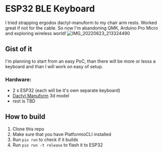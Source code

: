 # ESP32 BLE Keyboard

I tried strapping ergodox dactyl-manuform to my chair arm rests. Worked great if not for the cable. So now I'm abandoning QMK, Arduino Pro Micro and exploring wireless world!
![IMG_20220623_213324490](https://user-images.githubusercontent.com/56068621/175382546-4b53f73c-7cf9-409f-9d90-ab06b41b0c33.jpg)

## Gist of it

I'm planning to start from an easy PoC, than there will be more or lesss a keyboard and than I will work on easy of setup.

### Hardware:
* 2 x ESP32 (each will be it's own separate keyboard)
* [Dactyl Manuform](https://github.com/tshort/dactyl-keyboard) 3d model
* rest is TBD


## How to build

1. Clone this repo
2. Make sure that you have PlatformioCLI installed
3. Run `pio run` to check if it builds
4. Run `pio run -t release` to flash it to ESP32
